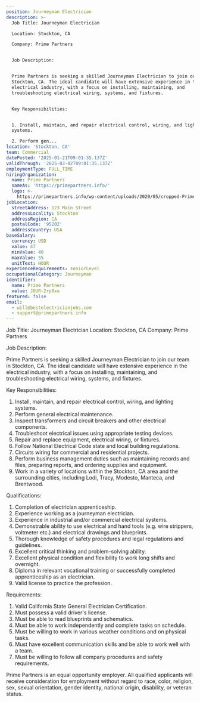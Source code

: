 ```yaml
---
position: Journeyman Electrician
description: >-
  Job Title: Journeyman Electrician 

  Location: Stockton, CA 

  Company: Prime Partners


  Job Description: 


  Prime Partners is seeking a skilled Journeyman Electrician to join our team in
  Stockton, CA. The ideal candidate will have extensive experience in the
  electrical industry, with a focus on installing, maintaining, and
  troubleshooting electrical wiring, systems, and fixtures. 


  Key Responsibilities:


  1. Install, maintain, and repair electrical control, wiring, and lighting
  systems.

  2. Perform gen...
location: 'Stockton, CA'
team: Commercial
datePosted: '2025-01-21T09:01:35.137Z'
validThrough: '2025-03-02T09:01:35.137Z'
employmentType: FULL_TIME
hiringOrganization:
  name: Prime Partners
  sameAs: 'https://primepartners.info/'
  logo: >-
    https://primepartners.info/wp-content/uploads/2020/05/cropped-Prime-Partners-Logo-NO-BG-1-1.png
jobLocation:
  streetAddress: 123 Main Street
  addressLocality: Stockton
  addressRegion: CA
  postalCode: '95202'
  addressCountry: USA
baseSalary:
  currency: USD
  value: 47
  minValue: 40
  maxValue: 55
  unitText: HOUR
experienceRequirements: seniorLevel
occupationalCategory: Journeyman
identifier:
  name: Prime Partners
  value: JOUR-2rp8xu
featured: false
email:
  - will@bestelectricianjobs.com
  - support@primepartners.info
---
```




Job Title: Journeyman Electrician 
Location: Stockton, CA 
Company: Prime Partners

Job Description: 

Prime Partners is seeking a skilled Journeyman Electrician to join our team in Stockton, CA. The ideal candidate will have extensive experience in the electrical industry, with a focus on installing, maintaining, and troubleshooting electrical wiring, systems, and fixtures. 

Key Responsibilities:

1. Install, maintain, and repair electrical control, wiring, and lighting systems.
2. Perform general electrical maintenance.
3. Inspect transformers and circuit breakers and other electrical components.
4. Troubleshoot electrical issues using appropriate testing devices.
5. Repair and replace equipment, electrical wiring, or fixtures.
6. Follow National Electrical Code state and local building regulations.
7. Circuits wiring for commercial and residential projects.
8. Perform business management duties such as maintaining records and files, preparing reports, and ordering supplies and equipment.
9. Work in a variety of locations within the Stockton, CA area and the surrounding cities, including Lodi, Tracy, Modesto, Manteca, and Brentwood.

Qualifications:

1. Completion of electrician apprenticeship.
2. Experience working as a journeyman electrician.
3. Experience in industrial and/or commercial electrical systems.
4. Demonstrable ability to use electrical and hand tools (e.g. wire strippers, voltmeter etc.) and electrical drawings and blueprints.
5. Thorough knowledge of safety procedures and legal regulations and guidelines.
6. Excellent critical thinking and problem-solving ability.
7. Excellent physical condition and flexibility to work long shifts and overnight.
8. Diploma in relevant vocational training or successfully completed apprenticeship as an electrician.
9. Valid license to practice the profession.

Requirements:

1. Valid California State General Electrician Certification.
2. Must possess a valid driver's license.
3. Must be able to read blueprints and schematics.
4. Must be able to work independently and complete tasks on schedule.
5. Must be willing to work in various weather conditions and on physical tasks.
6. Must have excellent communication skills and be able to work well with a team.
7. Must be willing to follow all company procedures and safety requirements.

Prime Partners is an equal opportunity employer. All qualified applicants will receive consideration for employment without regard to race, color, religion, sex, sexual orientation, gender identity, national origin, disability, or veteran status.
